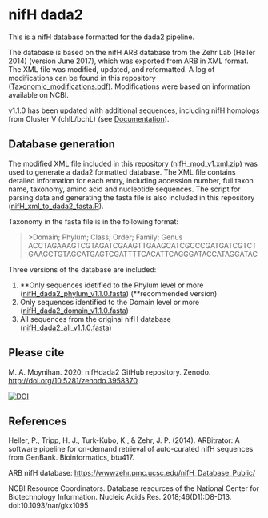 # nifH dada2
This is a nifH database formatted for the dada2 pipeline. 

The database is based on the nifH ARB database from the Zehr Lab (Heller 2014) (version June 2017), which was exported from ARB in XML format. The XML file was modified, updated, and reformatted. A log of modifications can be found in this repository ([Taxonomic_modifications.pdf](https://github.com/moyn413/nifHdada2/tree/master/Documentation/Taxonomic_modifications.pdf)). Modifications were based on information available on NCBI. 

v1.1.0 has been updated with additional sequences, including nifH homologs from Cluster V (chlL/bchL) (see [Documentation](https://github.com/moyn413/nifHdada2/tree/master/Documentation)).

## Database generation
The modified XML file included in this repository ([nifH_mod_v1.xml.zip](https://github.com/moyn413/nifHdada2/blob/master/XMLdatabase/nifH_mod_v1.xml.zip)) was used to generate a dada2 formatted database. The XML file contains detailed information for each entry, including accession number, full taxon name, taxonomy, amino acid and nucleotide sequences. The script for parsing data and generating the fasta file is also included in this repository ([nifH_xml_to_dada2_fasta.R](https://github.com/moyn413/nifHdada2/blob/master/XMLdatabase/nifH_xml_to_dada2_fasta.R)).

Taxonomy in the fasta file is in the following format:

> \>Domain; Phylum; Class; Order; Family; Genus
ACCTAGAAAGTCGTAGATCGAAGTTGAAGCATCGCCCGATGATCGTCTGAAGCTGTAGCATGAGTCGATTTTCACATTCAGGGATACCATAGGATAC

Three versions of the database are included: 
1. **Only sequences idetified to the Phylum level or more ([nifH_dada2_phylum_v1.1.0.fasta](https://github.com/moyn413/nifHdada2/blob/master/nifH_dada2_phylum_v1.1.0.fasta)) (**recommended version)
2. Only sequences identified to the Domain level or more ([nifH_dada2_domain_v1.1.0.fasta](https://github.com/moyn413/nifHdada2/blob/master/nifH_dada2_domain_v1.1.0.fasta))
3. All sequences from the original nifH database ([nifH_dada2_all_v1.1.0.fasta](https://github.com/moyn413/nifHdada2/blob/master/nifH_dada2_all_v1.1.0.fasta))

## Please cite
M. A. Moynihan. 2020. nifHdada2 GitHub repository. Zenodo. http://doi.org/10.5281/zenodo.3958370

<a href="https://zenodo.org/badge/latestdoi/281839441"><img src="https://zenodo.org/badge/281839441.svg" alt="DOI"></a>

## References
Heller, P., Tripp, H. J., Turk-Kubo, K., & Zehr, J. P. (2014). ARBitrator: A software pipeline for on-demand retrieval of auto-curated nifH sequences from GenBank. Bioinformatics, btu417.

ARB nifH database: https://wwwzehr.pmc.ucsc.edu/nifH_Database_Public/

NCBI Resource Coordinators. Database resources of the National Center for Biotechnology Information. Nucleic Acids Res. 2018;46(D1):D8-D13. doi:10.1093/nar/gkx1095
